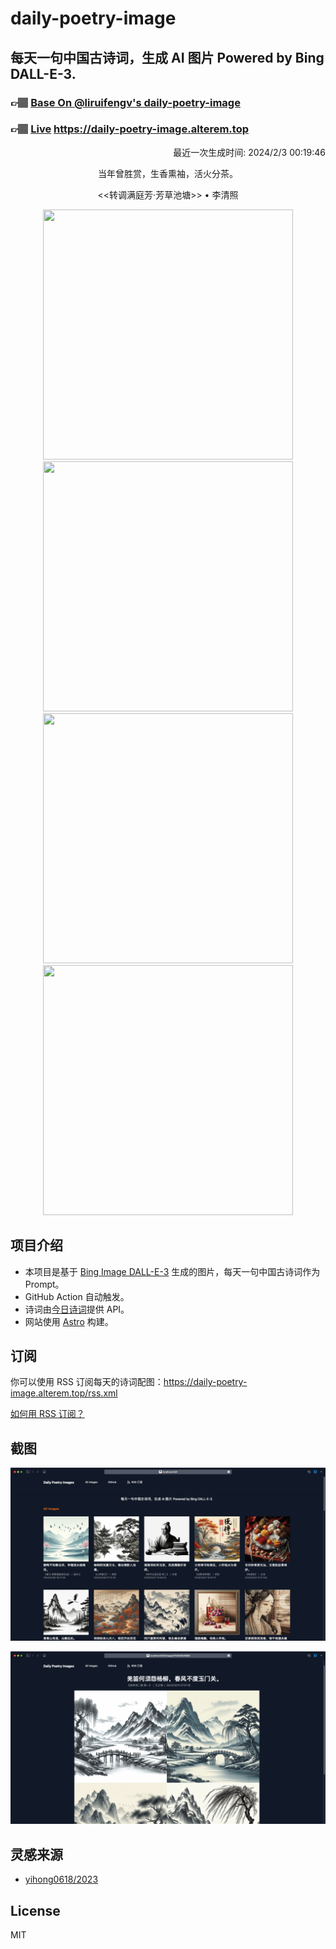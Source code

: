 
# daily-poetry-image

## 每天一句中国古诗词，生成 AI 图片 Powered by Bing DALL-E-3.

### 👉🏽 [Base On @liruifengv's daily-poetry-image](https://github.com/liruifengv/daily-poetry-image)

### 👉🏽 [Live](https://daily-poetry-image.alterem.top/) https://daily-poetry-image.alterem.top

<p align="right">
  最近一次生成时间: 2024/2/3 00:19:46
</p>
<p align="center">
当年曾胜赏，生香熏袖，活火分茶。
</p>
<p align="center">
<<转调满庭芳·芳草池塘>> • 李清照
</p>
<p align="center">
<img src="https://tse2.mm.bing.net/th/id/OIG3.BI4yIDJBdmQVA.ateXkX" height="400" width="400" />
<img src="https://tse4.mm.bing.net/th/id/OIG3.ImpWSRxRmp0wPhc5vhx9" height="400" width="400" />
<img src="https://tse1.mm.bing.net/th/id/OIG3.U1RkUcQmP8I7Su8A0aNU" height="400" width="400" />
<img src="https://tse2.mm.bing.net/th/id/OIG3.7Njyx2dRx84BSioR4DWu" height="400" width="400" />
</p>

## 项目介绍

-   本项目是基于 [Bing Image DALL-E-3](https://www.bing.com/images/create) 生成的图片，每天一句中国古诗词作为 Prompt。
-   GitHub Action 自动触发。
-   诗词由[今日诗词](https://www.jinrishici.com/)提供 API。
-   网站使用 [Astro](https://astro.build) 构建。

## 订阅

你可以使用 RSS 订阅每天的诗词配图：https://daily-poetry-image.alterem.top/rss.xml

[如何用 RSS 订阅？](https://zhuanlan.zhihu.com/p/55026716)

## 截图

![图片列表](./screenshots/Snipaste_2023-12-28_21-00-26.png)

![图片详情](./screenshots/Snipaste_2023-12-28_21-00-53.png)

## 灵感来源

-   [yihong0618/2023](https://github.com/yihong0618/2023)

## License

MIT
